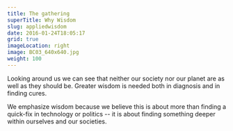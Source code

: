 ```yaml
---
title: The gathering
superTitle: Why Wisdom
slug: appliedwisdom
date: 2016-01-24T18:05:17
grid: true
imageLocation: right
image: BC03_640x640.jpg
weight: 100
---
```


Looking around us we can see that neither our society nor our planet are as well as they should be. Greater wisdom is needed both in diagnosis and in finding cures.

We emphasize wisdom because we believe this is about more than finding a quick-fix in technology or politics -- it is about finding something deeper within ourselves and our societies.
